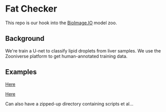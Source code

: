 # Fat Checker
This repo is our hook into the [BioImage.IO](https://bioimage.io/) model zoo. 


## Background
We're train a U-net to classify lipid droplets from liver samples. We use the Zooniverse platform to get human-annotated training data.


## Examples

[Here](https://github.com/bioimage-io/pytorch-bioimage-io/blob/f71b8ac598267de88cd39e5495abd93dcda1d0a4/specs/models/unet2d/nuclei_broad/UNet2DNucleiBroad.model.yaml)

[Here](https://github.com/kipoi/models/blob/master/deepTarget/model.yaml)

Can also have a zipped-up directory containing scripts et al...



